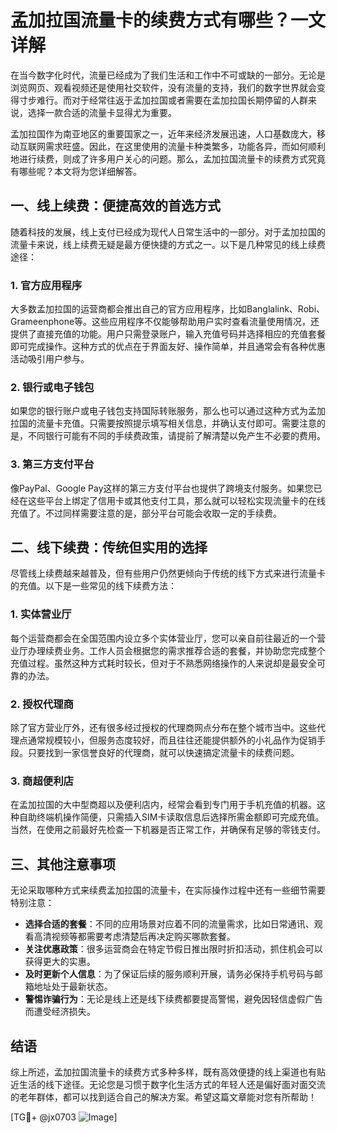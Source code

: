 # 孟加拉国流量卡的续费方式有哪些？一文详解

在当今数字化时代，流量已经成为了我们生活和工作中不可或缺的一部分。无论是浏览网页、观看视频还是使用社交软件，没有流量的支持，我们的数字世界就会变得寸步难行。而对于经常往返于孟加拉国或者需要在孟加拉国长期停留的人群来说，选择一款合适的流量卡显得尤为重要。

孟加拉国作为南亚地区的重要国家之一，近年来经济发展迅速，人口基数庞大，移动互联网需求旺盛。因此，在这里使用的流量卡种类繁多，功能各异，而如何顺利地进行续费，则成了许多用户关心的问题。那么，孟加拉国流量卡的续费方式究竟有哪些呢？本文将为您详细解答。

## 一、线上续费：便捷高效的首选方式

随着科技的发展，线上支付已经成为现代人日常生活中的一部分。对于孟加拉国的流量卡来说，线上续费无疑是最方便快捷的方式之一。以下是几种常见的线上续费途径：

### 1. 官方应用程序

大多数孟加拉国的运营商都会推出自己的官方应用程序，比如Banglalink、Robi、Grameenphone等。这些应用程序不仅能够帮助用户实时查看流量使用情况，还提供了直接充值的功能。用户只需登录账户，输入充值号码并选择相应的充值套餐即可完成操作。这种方式的优点在于界面友好、操作简单，并且通常会有各种优惠活动吸引用户参与。

### 2. 银行或电子钱包

如果您的银行账户或电子钱包支持国际转账服务，那么也可以通过这种方式为孟加拉国的流量卡充值。只需要按照提示填写相关信息，并确认支付即可。需要注意的是，不同银行可能有不同的手续费政策，请提前了解清楚以免产生不必要的费用。

### 3. 第三方支付平台

像PayPal、Google Pay这样的第三方支付平台也提供了跨境支付服务。如果您已经在这些平台上绑定了信用卡或其他支付工具，那么就可以轻松实现流量卡的在线充值了。不过同样需要注意的是，部分平台可能会收取一定的手续费。

## 二、线下续费：传统但实用的选择

尽管线上续费越来越普及，但有些用户仍然更倾向于传统的线下方式来进行流量卡的充值。以下是一些常见的线下续费方法：

### 1. 实体营业厅

每个运营商都会在全国范围内设立多个实体营业厅，您可以亲自前往最近的一个营业厅办理续费业务。工作人员会根据您的需求推荐合适的套餐，并协助您完成整个充值过程。虽然这种方式耗时较长，但对于不熟悉网络操作的人来说却是最安全可靠的办法。

### 2. 授权代理商

除了官方营业厅外，还有很多经过授权的代理商网点分布在整个城市当中。这些代理点通常规模较小，但服务态度较好，而且往往还能提供额外的小礼品作为促销手段。只要找到一家信誉良好的代理商，就可以快速搞定流量卡的续费问题。

### 3. 商超便利店

在孟加拉国的大中型商超以及便利店内，经常会看到专门用于手机充值的机器。这种自助终端机操作简便，只需插入SIM卡读取信息后选择所需金额即可完成充值。当然，在使用之前最好先检查一下机器是否正常工作，并确保有足够的零钱支付。

## 三、其他注意事项

无论采取哪种方式来续费孟加拉国的流量卡，在实际操作过程中还有一些细节需要特别注意：

- **选择合适的套餐**：不同的应用场景对应着不同的流量需求，比如日常通讯、观看高清视频等都需要考虑清楚后再决定购买哪款套餐。
- **关注优惠政策**：很多运营商会在特定节假日推出限时折扣活动，抓住机会可以获得更大的实惠。
- **及时更新个人信息**：为了保证后续的服务顺利开展，请务必保持手机号码与邮箱地址处于最新状态。
- **警惕诈骗行为**：无论是线上还是线下续费都要提高警惕，避免因轻信虚假广告而遭受经济损失。

## 结语

综上所述，孟加拉国流量卡的续费方式多种多样，既有高效便捷的线上渠道也有贴近生活的线下途径。无论您是习惯于数字化生活方式的年轻人还是偏好面对面交流的老年群体，都可以找到适合自己的解决方案。希望这篇文章能对您有所帮助！

[TG💪+ @jx0703 ![Image](https://github.com/user-attachments/assets/dbca1d08-cadb-493c-b0ec-ad6f7a83f270)]
